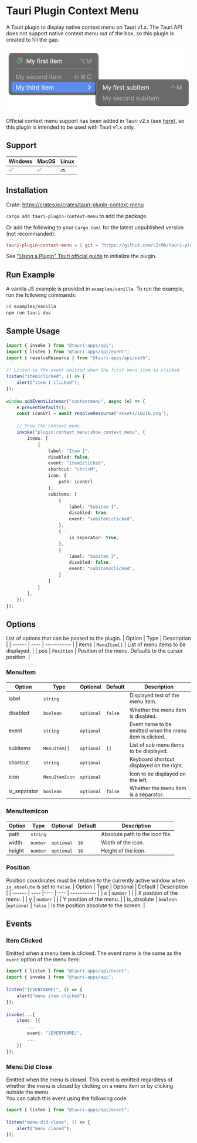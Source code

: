 # Tauri Plugin Context Menu

A Tauri plugin to display native context menu on Tauri v1.x.
The Tauri API does not support native context menu out of the box, so this plugin is created to fill the gap.

![Screenshot](./assets/screenshot.png)

Official context menu support has been added in Tauri v2.x (see [here](https://github.com/tauri-apps/tauri/issues/4338)), so this plugin is intended to be used with Tauri v1.x only.

## Support
| Windows | MacOS | Linux |
| ------- | ----- | ------- |
| ✅      | ✅   | 🔜      |

## Installation
Crate: https://crates.io/crates/tauri-plugin-context-menu

`cargo add tauri-plugin-context-menu` to add the package.

Or add the following to your `Cargo.toml` for the latest unpublished version (not recommanded).

```toml
tauri-plugin-context-menu = { git = "https://github.com/c2r0b/tauri-plugin-context-menu", branch = "main" }
```

See ["Using a Plugin" Tauri official guide](https://tauri.app/v1/guides/features/plugin#using-a-plugin) to initialize the plugin.

## Run Example
A vanilla JS example is provided in `examples/vanilla`. To run the example, run the following commands:

```bash
cd examples/vanilla
npm run tauri dev
```

## Sample Usage

```ts
import { invoke } from "@tauri-apps/api";
import { listen } from "@tauri-apps/api/event";
import { resolveResource } from "@tauri-apps/api/path";

// Listen to the event emitted when the first menu item is clicked
listen("item1clicked", () => {
    alert("item 1 clicked");
});

window.addEventListener("contextmenu", async (e) => {
    e.preventDefault();
    const iconUrl = await resolveResource('assets/16x16.png');

    // Show the context menu
    invoke("plugin:context_menu|show_context_menu", {
        items: [
            {
                label: "Item 1",
                disabled: false,
                event: "item1clicked",
                shortcut: "ctrl+M",
                icon: {
                    path: iconUrl
                },
                subitems: [
                    {
                        label: "Subitem 1",
                        disabled: true,
                        event: "subitem1clicked",
                    },
                    {
                        is_separator: true,
                    },
                    {
                        label: "Subitem 2",
                        disabled: false,
                        event: "subitem2clicked",
                    }
                ]
            }
        ],
    });
});
```

## Options
List of options that can be passed to the plugin.
| Option | Type | Description |
| ------ | ---- | ----------- |
| items | `MenuItem[]` | List of menu items to be displayed. |
| pos | `Position` | Position of the menu. Defaults to the cursor position. |

### MenuItem
| Option | Type | Optional | Default | Description |
| ------ | ---- |---- |---- | ----------- |
| label | `string` | | | Displayed test of the menu item. |
| disabled | `boolean` | `optional` |  `false` | Whether the menu item is disabled. |
| event | `string` | `optional` | | Event name to be emitted when the menu item is clicked. |
| subitems | `MenuItem[]` | `optional` |  `[]` | List of sub menu items to be displayed. |
| shortcut | `string` | `optional` | | Keyboard shortcut displayed on the right. |
| icon | `MenuItemIcon` | `optional` | | Icon to be displayed on the left. |
| is_separator | `boolean` | `optional` | `false` | Whether the menu item is a separator. |


### MenuItemIcon
| Option | Type | Optional | Default | Description |
| ------ | ---- |---- |---- | ----------- |
| path | `string` | | | Absolute path to the icon file. |
| width | `number` | `optional` | `16` | Width of the icon. |
| height | `number` | `optional` | `16` | Height of the icon. |

### Position
Position coordinates must be relative to the currently active window when `is_absolute` is set to `false`.
| Option | Type | Optional | Default | Description |
| ------ | ---- |---- |---- | ----------- |
| x | `number` | | | X position of the menu. |
| y | `number` | | | Y position of the menu. |
| is_absolute | `boolean` |`optional` | `false` |  Is the position absolute to the screen. |

## Events
### Item Clicked
Emitted when a menu item is clicked. The event name is the same as the `event` option of the menu item:

```ts
import { listen } from "@tauri-apps/api/event";
import { invoke } from "@tauri-apps/api";

listen("[EVENTNAME]", () => {
    alert("menu item clicked");
});

invoke(...{
    items: [{
        ...
        event: "[EVENTNAME]",
        ...
    }]
});
```

### Menu Did Close
Emitted when the menu is closed. This event is emitted regardless of whether the menu is closed by clicking on a menu item or by clicking outside the menu.  
You can catch this event using the following code:

```ts
import { listen } from "@tauri-apps/api/event";

listen("menu-did-close", () => {
    alert("menu closed");
});
```